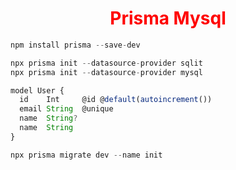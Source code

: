 <p>
 <h1 style="color:red;" align="center">Prisma Mysql</h1>
</p>


```js
npm install prisma --save-dev
```
```js
npx prisma init --datasource-provider sqlit
npx prisma init --datasource-provider mysql
```
```js
model User {
  id    Int     @id @default(autoincrement())
  email String  @unique
  name  String?
  name  String
}
```
```js
npx prisma migrate dev --name init
```
